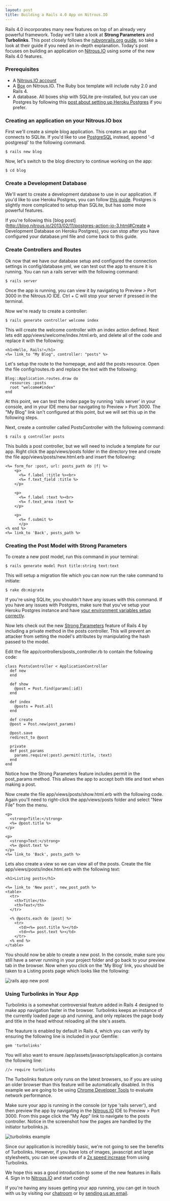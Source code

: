 ```yaml
---
layout: post
title: Building a Rails 4.0 App on Nitrous.IO
---
```


Rails 4.0 incorporates many new features on top of an already very powerful framework. Today we'll take a look at __Strong Parameters__ and __Turbolinks__. This post closely follows the [rubyonrails.org guide](http://edgeguides.rubyonrails.org/getting_started.html), so take a look at their guide if you need an in-depth explanation. Today's post focuses on building an application on [Nitrous.IO](http://nitrous.io) using some of the new Rails 4.0 features.

### Prerequisites

* A [Nitrous.IO account](https://nitrous.io)
* A [Box](http://help.action.io/customer/portal/articles/802603-create-a-box) on Nitrous.IO. The Ruby box template will include ruby 2.0 and Rails 4.
* A database.  All boxes ship with SQLite pre-installed, but you can use Postgres by following this [post about setting up Heroku Postgres](http://blog.nitrous.io/2013/02/11/postgres-action-io-3.html#database) if you prefer.

### Creating an application on your Nitrous.IO box

First we'll create a simple blog application. This creates an app that connects to SQLite. If you'd like to use [PostgreSQL](http://help.nitrous.io/postgres) instead, append '-d postgresql' to the following command.

    $ rails new blog

Now, let's switch to the blog directory to continue working on the app:

    $ cd blog

### Create a Development Database

We'll want to create a development database to use in our application.  If you'd like to use Heroku Postgres, you can follow [this guide](http://help.nitrous.io/postgres/).  Postgres is slightly more complicated to setup than SQLite, but has some more powerful features.

If you're following this [blog post](http://blog.nitrous.io/2013/02/11/postgres-action-io-3.html#Create a Development Database on Heroku Postgres), you can stop after you have configured your database.yml file and come back to this guide.

### Create Controllers and Routes

Ok now that we have our database setup and configured the connection settings in config/database.yml, we can test out the app to ensure it is running. You can run a rails server with the following command:

    $ rails server

Once the app is running, you can view it by navigating to Preview > Port 3000 in the Nitrous.IO IDE. Ctrl + C will stop your server if pressed in the terminal.

Now we're ready to create a controller:

    $ rails generate controller welcome index

This will create the welcome controller with an index action defined. Next lets edit app/views/welcome/index.html.erb, and delete all of the code and replace it with the following:

    <h1>Hello, Rails!</h1>
    <%= link_to "My Blog", controller: "posts" %>

Let's setup the route to the homepage, and add the posts resource. Open the file config/routes.rb and replace the text with the following:

    Blog::Application.routes.draw do
      resources :posts
      root "welcome#index"
    end

At this point, we can test the index page by running 'rails server' in your console, and in your IDE menu bar navigating to Preview > Port 3000. The "My Blog" link isn't configured at this point, but we will set this up in the following steps.

Next, create a controller called PostsController with the following command:

    $ rails g controller posts

This builds a post controller, but we will need to include a template for our app. Right click the app/views/posts folder in the directory tree and create the file app/views/posts/new.html.erb and insert the following:

    <%= form_for :post, url: posts_path do |f| %>
        <p>
          <%= f.label :title %><br>
          <%= f.text_field :title %>
        </p>

        <p>
          <%= f.label :text %><br>
          <%= f.text_area :text %>
        </p>

        <p>
          <%= f.submit %>
          </p>
    <% end %>
    <%= link_to 'Back', posts_path %>

### Creating the Post Model with Strong Parameters

To create a new post model, run this command in your terminal:

    $ rails generate model Post title:string text:text

This will setup a migration file which you can now run the rake command to initiate:

    $ rake db:migrate

If you're using SQLite, you shouldn't have any issues with this command.  If you have any issues with Postgres, make sure that you've setup your Heroku Postgres instance and have [your environment variables setup correctly](http://help.nitrous.io/postgres/).

Now lets check out the new [Strong Parameters](http://weblog.rubyonrails.org/2012/3/21/strong-parameters/) feature of Rails 4 by including a private method in the posts controller. This will prevent an attacker from setting the model's attributes by manipulating the hash passed to the model.

Edit the file app/controllers/posts_controller.rb to contain the following code:

    class PostsController < ApplicationController
      def new
      end

      def show
        @post = Post.find(params[:id])
      end

      def index
        @posts = Post.all
      end

      def create
      @post = Post.new(post_params)

      @post.save
      redirect_to @post

      private
      def post_params
        params.require(:post).permit(:title, :text)
      end
    end

Notice how the Strong Parameters feature includes permit in the post_params method. This allows the app to accept both title and text when making a post.

Now create the file app/views/posts/show.html.erb with the following code. Again you'll need to right-click the app/views/posts folder and select "New File" from the menu.

    <p>
      <strong>Title:</strong>
      <%= @post.title %>
    </p>

    <p>
      <strong>Text:</strong>
      <%= @post.text %>
    </p>
    <%= link_to 'Back', posts_path %>

Lets also create a view so we can view all of the posts. Create the file app/views/posts/index.html.erb with the following text:

    <h1>Listing posts</h1>

    <%= link_to 'New post', new_post_path %>
    <table>
      <tr>
        <th>Title</th>
        <th>Text</th>
      </tr>

      <% @posts.each do |post| %>
        <tr>
          <td><%= post.title %></td>
          <td><%= post.text %></td>
        </tr>
      <% end %>
    </table>

You should now be able to create a new post. In the console, make sure you still have a server running in your project folder and go back to your preview tab in the browser. Now when you click on the 'My Blog' link, you should be taken to a Listing posts page which looks like the following:

![rails app new post](/images/rails-app-new-post.png)

### Using Turbolinks in Your App

Turbolinks is a somewhat controversial feature added in Rails 4 designed to make app navigation faster in the browser. Turbolinks keeps an instance of the currently loaded page up and running, and only replaces the page body and title in the head without reloading all the site's assets.

The feauture is enabled by default in Rails 4, which you can verify by ensuring the following line is included in your Gemfile:

    gem 'turbolinks'

You will also want to ensure /app/assets/javascripts/application.js contains the following line:

    //= require turbolinks

The Turbolinks feature only runs on the latest browsers, so if you are using an older browser than this feature will be automatically disabled. In this example we are going to be using [Chrome Developer Tools](https://developers.google.com/chrome-developer-tools/) to evaluate network performance.

Make sure your app is running in the console (or type 'rails server'), and then preview the app by navigating in the [Nitrous.IO](https://www.nitrous.io) IDE to Preview > Port 3000. From this page click the "My App" link to navigate to the posts controller. Notice in the screenshot how the pages are handled by the initiator turbolinks.js.

![turbolinks example](/images/turbolinks.png)

Since our application is incredibly basic, we're not going to see the benefits of Turbolinks.  However, if you have lots of images, javascript and large stylesheets, you can see upwards of a [2x speed increase](https://github.com/steveklabnik/turbolinks_test/tree/all_the_assets) from using Turbolinks.

We hope this was a good introduction to some of the new features in Rails 4.  Sign in to [Nitrous.IO](https://www.nitrous.io) and start coding!

If you're having any issues getting your app running, you can get in touch with us by visiting our [chatroom](https://nitrous.io/chat) or by [sending us an email](mailto:help@nitrous.io).
